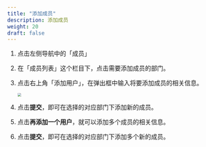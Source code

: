 ```yaml
---
title: "添加成员"
description: 添加成员
weight: 20
draft: false
---
```


1. 点击左侧导航中的「成员」

2. 在「成员列表」这个栏目下，点击需要添加成员的部门。

3. 点击右上角「添加用户」，在弹出框中输⼊将要添加成员的相关信息。

   <img src="../../../_images/manager_menber04.png" style="zoom:50%;" />

4. 点击**提交**，即可在选择的对应部门下添加新的成员。

5. 点击**再添加一个用户**，就可以添加多个成员的相关信息。

6. 点击**提交**，即可在选择的对应部门下添加多个新的成员。











